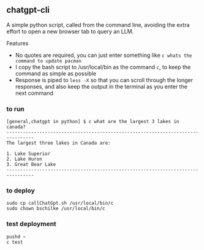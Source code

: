 ## chatgpt-cli
A simple python script, called from the command line, avoiding the extra effort to open a new browser tab to query an LLM.

Features
* No quotes are required, you can just enter something like `c whats the command to update pacman`
* I copy the bash script to /usr/local/bin as the command `c`, to keep the command as simple as possible
* Response is piped to `less -X` so that you can scroll through the longer responses, and also keep the output in the terminal as you enter the next command

### to run
```
[general,chatgpt in python] $ c what are the largest 3 lakes in canada?
--------------------------------------------------------------------------------
The largest three lakes in Canada are:

1. Lake Superior
2. Lake Huron
3. Great Bear Lake
--------------------------------------------------------------------------------
```

### to deploy
```
sudo cp callChatGpt.sh /usr/local/bin/c
sudo chown bschilke /usr/local/bin/c
```

### test deployment
```
pushd ~
c test
```
